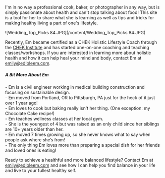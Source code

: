 
I'm in no way a professional cook, baker, or photographer in any way, but is simply passionate about health and can't stop talking about food! This site is a tool for her to share what she is learning as well as tips and tricks for making healthy living a part of one's lifestyle.

![Wedding_Top_Picks 84.JPG](/content/Wedding_Top_Picks 84.JPG)


Recently, Em became certified as a CHEK Holistic Lifestyle Coach through the [CHEK Institute](http://chekinstitute.com) and has started one-on-one coaching and teaching classes/workshops. If you are interested in learning more about holistic health and how it can help heal your mind and body, contact Em at <emily@edibleem.com>.


##### A Bit More About Em
\- Em is a civil engineer working in medical building construction and focusing on sustainable design.  
\- Em moved from Portland, OR to Pittsburgh, PA just for the heck of it just over 1 year ago!  
\- Em loves to cook but baking really isn't her thing. (One exception: my Chocolate Cake recipe!)  
\- Em teaches wellness classes at her local gym.  
\- She is the youngest of 4 but was raised as an only child since her siblings are 10+ years older than her.  
\- Em moved 7 times growing up, so she never knows what to say when people ask where she’s from!  
\- The only thing Em loves more than preparing a special dish for her friends and loved ones is eating!  


Ready to achieve a healthful and more balanced lifestyle? Contact Em at <emily@edibleem.com> and see how I can help you find balance in your life and live to your fullest healthy self.
